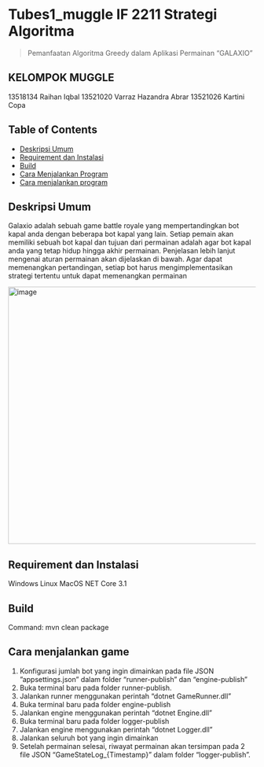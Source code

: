 # Tubes1_muggle IF 2211 Strategi Algoritma
> Pemanfaatan Algoritma Greedy dalam Aplikasi Permainan “GALAXIO”

## KELOMPOK MUGGLE
13518134 Raihan Iqbal
13521020 Varraz Hazandra Abrar
13521026 Kartini Copa

## Table of Contents
* [Deskripsi Umum](#deskripsi-umum)
* [Requirement dan Instalasi](#trequirement-dan-instalasi)
* [Build](#build)
* [Cara Menjalankan Program](#cara-menjalankan-program)
* [Cara menjalankan program](#cara-menjalankan-program)


## Deskripsi Umum
Galaxio adalah sebuah game battle royale yang mempertandingkan bot kapal anda dengan beberapa bot kapal yang lain. Setiap pemain akan memiliki sebuah bot kapal dan tujuan dari permainan adalah agar bot kapal anda yang tetap hidup hingga akhir permainan. Penjelasan lebih lanjut mengenai aturan permainan akan dijelaskan di bawah. Agar dapat memenangkan pertandingan, setiap bot harus mengimplementasikan strategi tertentu untuk dapat memenangkan permainan

<img width="523" alt="image" src="https://user-images.githubusercontent.com/102657926/219686670-7c182454-5465-4188-9eea-ee7135a57d4c.png">


## Requirement dan Instalasi
Windows
Linux
MacOS
NET Core 3.1


## Build
Command: mvn clean package


## Cara menjalankan game
1. Konfigurasi jumlah bot yang ingin dimainkan pada file JSON ”appsettings.json” dalam folder “runner-publish” dan “engine-publish”
2. Buka terminal baru pada folder runner-publish.
3. Jalankan runner menggunakan perintah “dotnet GameRunner.dll”
4. Buka terminal baru pada folder engine-publish
5. Jalankan engine menggunakan perintah “dotnet Engine.dll”
6. Buka terminal baru pada folder logger-publish
7. Jalankan engine menggunakan perintah “dotnet Logger.dll”
8. Jalankan seluruh bot yang ingin dimainkan
9. Setelah permainan selesai, riwayat permainan akan tersimpan pada 2 file JSON “GameStateLog_{Timestamp}” dalam folder “logger-publish”.
